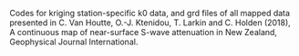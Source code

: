 Codes for kriging station-specific k0 data, and grd files of all mapped data presented in
C. Van Houtte, O.-J. Ktenidou, T. Larkin and C. Holden (2018), A continuous map of near-surface S-wave attenuation in New Zealand, Geophysical Journal International.
